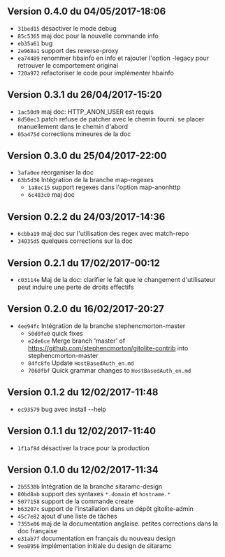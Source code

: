 ## Version 0.4.0 du 04/05/2017-18:06

* `31bed15` désactiver le mode debug
* `85c5365` maj doc pour la nouvelle commande info
* `eb35a61` bug
* `2e968a1` support des reverse-proxy
* `ea74489` renommer hbainfo en info et rajouter l'option -legacy pour retrouver le comportement original
* `720a972` refactoriser le code pour implémenter hbainfo

## Version 0.3.1 du 26/04/2017-15:20

* `1ac50d9` maj doc: HTTP_ANON_USER est requis
* `8d50ec3` patch refuse de patcher avec le chemin fourni. se placer manuellement dans le chemin d'abord
* `05a475d` corrections mineures de la doc

## Version 0.3.0 du 25/04/2017-22:00

* `3afa0ee` réorganiser la doc
* `63b5d36` Intégration de la branche map-regexes
  * `1a8ec15` support regexes dans l'option map-anonhttp
  * `6c483c0` maj doc

## Version 0.2.2 du 24/03/2017-14:36

* `6cbba19` maj doc sur l'utilisation des regex avec match-repo
* `34035d5` quelques corrections sur la doc

## Version 0.2.1 du 17/02/2017-00:12

* `c03114e` Maj de la doc: clarifier le fait que le changement d'utilisateur peut induire une perte de droits effectifs

## Version 0.2.0 du 16/02/2017-20:27

* `4ee94fc` Intégration de la branche stephencmorton-master
  * `50d0fe0` quick fixes
  * `e2de6ce` Merge branch 'master' of https://github.com/stephencmorton/gitolite-contrib into stephencmorton-master
  * `84fc8fe` Update `HostBasedAuth_en.md`
  * `7060fbf` Quick grammar changes to `HostBasedAuth_en.md`

## Version 0.1.2 du 12/02/2017-11:48

* `ec93579` bug avec install --help

## Version 0.1.1 du 12/02/2017-11:40

* `1f1af8d` désactiver la trace pour la production

## Version 0.1.0 du 12/02/2017-11:34

* `2b5530b` Intégration de la branche sitaramc-design
* `80bd8ab` support des syntaxes `*.domain` et `hostname.*`
* `5077158` support de la commande create
* `b63207c` support de l'installation dans un dépôt gitolite-admin
* `45c7e82` ajout d'une liste de tâches
* `7355e86` maj de la documentation anglaise. petites corrections dans la doc française
* `e31ab7f` documentation en français du nouveau design
* `9ea8956` implémentation initiale du design de sitaramc
